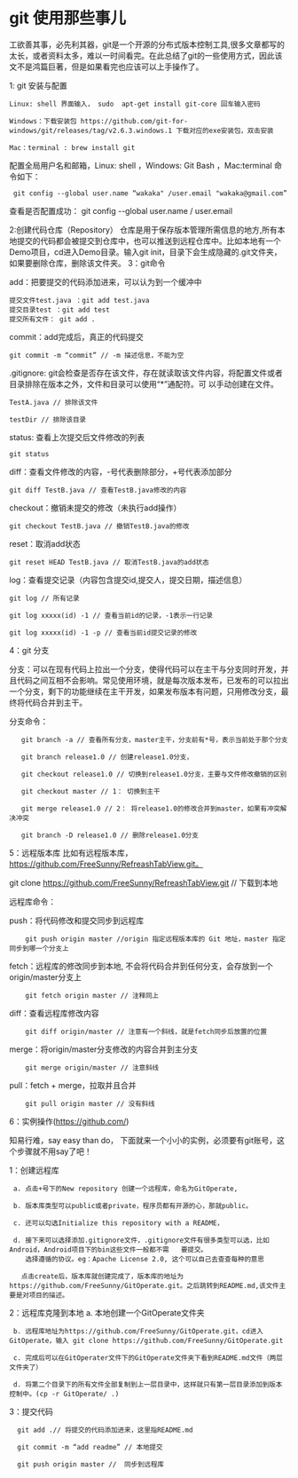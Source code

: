 # git 使用那些事儿
工欲善其事，必先利其器，git是一个开源的分布式版本控制工具,很多文章都写的太长，或者资料太多，难以一时间看完。在此总结了git的一些使用方式，因此该文不是鸿篇巨著，但是如果看完也应该可以上手操作了。

1: git 安装与配置

    Linux: shell 界面输入， sudo  apt-get install git-core 回车输入密码

    Windows：下载安装包 https://github.com/git-for-windows/git/releases/tag/v2.6.3.windows.1 下载对应的exe安装包，双击安装

    Mac：terminal : brew install git

配置全局用户名和邮箱，Linux: shell ，Windows: Git Bash ，Mac:terminal 命令如下：

     git config --global user.name “wakaka" /user.email "wakaka@gmail.com”
 
查看是否配置成功：
     git config --global user.name / user.email

2:创建代码仓库（Repository）
仓库是用于保存版本管理所需信息的地方,所有本地提交的代码都会被提交到仓库中，也可以推送到远程仓库中。比如本地有一个Demo项目，cd进入Demo目录。输入git init，目录下会生成隐藏的.git文件夹，如果要删除仓库，删除该文件夹。
3：git命令

add：把要提交的代码添加进来，可以认为到一个缓冲中

    提交文件test.java ：git add test.java
    提交目录test ：git add test
    提交所有文件： git add .
commit：add完成后，真正的代码提交

    git commit -m “commit” // -m 描述信息，不能为空

.gitignore: git会检查是否存在该文件，存在就读取该文件内容，将配置文件或者目录排除在版本之外，文件和目录可以使用“*”通配符。可                       以手动创建在文件。

    TestA.java // 排除该文件

    testDir // 排除该目录

status: 查看上次提交后文件修改的列表

    git status

diff：查看文件修改的内容，-号代表删除部分，+号代表添加部分

    git diff TestB.java // 查看TestB.java修改的内容

checkout：撤销未提交的修改（未执行add操作）

    git checkout TestB.java // 撤销TestB.java的修改

reset：取消add状态

    git reset HEAD TestB.java // 取消TestB.java的add状态

log：查看提交记录（内容包含提交id,提交人，提交日期，描述信息）

    git log // 所有记录

    git log xxxxx(id) -1 // 查看当前id的记录，-1表示一行记录

    git log xxxxx(id) -1 -p // 查看当前id提交记录的修改

4：git 分支

   分支：可以在现有代码上拉出一个分支，使得代码可以在主干与分支同时开发，并且代码之间互相不会影响。常见使用环境，就是每次版本发布，已发布的可以拉出一个分支，剩下的功能继续在主干开发，如果发布版本有问题，只用修改分支，最终将代码合并到主干。

   分支命令：

       git branch -a // 查看所有分支，master主干，分支前有*号，表示当前处于那个分支

       git branch release1.0 // 创建release1.0分支，

       git checkout release1.0 // 切换到release1.0分支，主要与文件修改撤销的区别

       git checkout master // 1： 切换到主干

       git merge release1.0 // 2： 将release1.0的修改合并到master，如果有冲突解决冲突

       git branch -D release1.0 // 删除release1.0分支

5：远程版本库
   比如有远程版本库，https://github.com/FreeSunny/RefreashTabView.git。

   git clone https://github.com/FreeSunny/RefreashTabView.git // 下载到本地

   远程库命令：

   push：将代码修改和提交同步到远程库

        git push origin master //origin 指定远程版本库的 Git 地址，master 指定同步到哪一个分支上

   fetch：远程库的修改同步到本地, 不会将代码合并到任何分支，会存放到一个origin/master分支上

        git fetch origin master // 注释同上

   diff：查看远程库修改内容

        git diff origin/master // 注意有一个斜线，就是fetch同步后放置的位置

   merge：将origin/master分支修改的内容合并到主分支

        git merge origin/master // 注意斜线

   pull：fetch + merge，拉取并且合并

        git pull origin master // 没有斜线

6：实例操作(https://github.com/)

  知易行难，say easy than do， 下面就来一个小小的实例，必须要有git账号，这个步骤就不用say了吧！

1：创建远程库

     a. 点击+号下的New repository 创建一个远程库，命名为GitOperate,

     b. 版本库类型可以public或者private，程序员都有开源的心，那就public。

     c. 还可以勾选Initialize this repository with a README，

     d. 接下来可以选择添加.gitignore文件，.gitignore文件有很多类型可以选，比如 Android，Android项目下的bin这些文件一般都不需   要提交。 
        选择遵循的协议。eg：Apache License 2.0, 这个可以自己去查查每种的意思

       点击create后，版本库就创建完成了，版本库的地址为https://github.com/FreeSunny/GitOperate.git。之后跳转到README.md,该文件主要是对项目的描述。

2：远程库克隆到本地
     a. 本地创建一个GitOperate文件夹

     b. 远程库地址为https://github.com/FreeSunny/GitOperate.git，cd进入GitOperate，输入 git clone https://github.com/FreeSunny/GitOperate.git

     c. 完成后可以在GitOperater文件下的GitOperate文件夹下看到README.md文件（两层文件夹了）

     d. 将第二个目录下的所有文件全部复制到上一层目录中，这样就只有第一层目录添加到版本控制中。(cp -r GitOperate/ .)
3：提交代码

      git add .// 将提交的代码添加进来，这里指README.md

      git commit -m “add readme” // 本地提交

      git push origin master //  同步到远程库